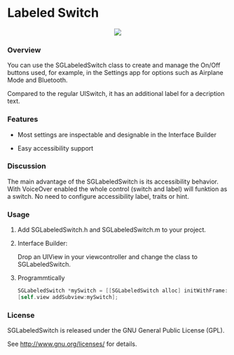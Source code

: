 # Labeled Switch

<p align="center"> 
<img src="http://simonsapps.de/labeled_switch_example.png">
</p>

### Overview

You can use the SGLabeledSwitch class to create and manage the On/Off buttons used, for example,
in the Settings app for options such as Airplane Mode and Bluetooth. 

Compared to the regular UISwitch, it has an additional label for a decription text.

### Features

- Most settings are inspectable and designable in the Interface Builder

- Easy accessibility support

### Discussion

The main advantage of the SGLabeledSwitch is its accessibility behavior.
With VoiceOver enabled the whole control (switch and label) will funktion as a switch.
No need to configure accessibility label, traits or hint.

### Usage

1. Add SGLabeledSwitch.h and SGLabeledSwitch.m to your project.

2. Interface Builder:
    
    Drop an UIView in your viewcontroller and change the class to SGLabeledSwitch.

3. Programmtically

    ```objectivec
    SGLabeledSwitch *mySwitch = [[SGLabeledSwitch alloc] initWithFrame:myFrame];
    [self.view addSubview:mySwitch];
    ```

### License

SGLabeledSwitch is released under the GNU General Public License (GPL). 

See <http://www.gnu.org/licenses/> for details.
